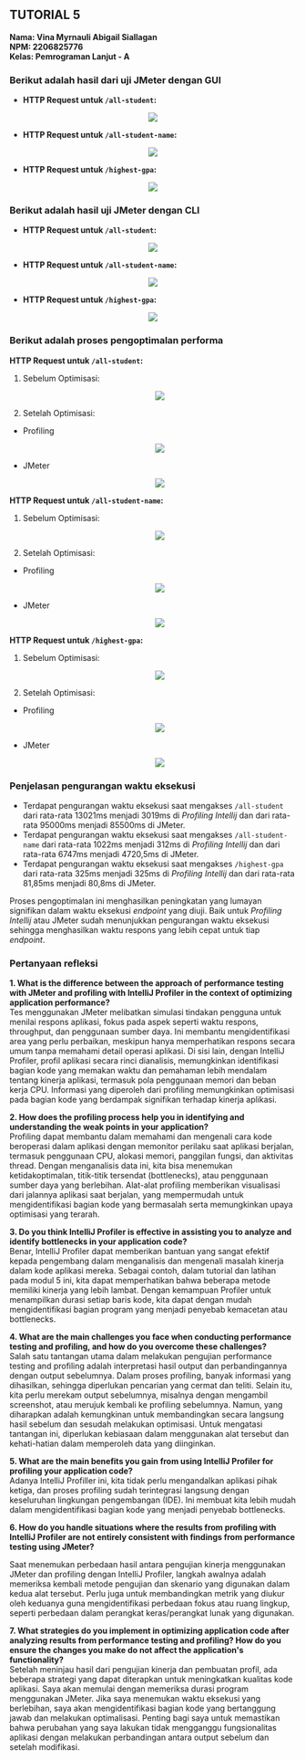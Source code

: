 ## TUTORIAL 5

**Nama: Vina Myrnauli Abigail Siallagan** <br>
**NPM: 2206825776** <br>
**Kelas: Pemrograman Lanjut - A** <br>

### Berikut adalah hasil dari uji JMeter dengan GUI
* **HTTP Request untuk `/all-student`:**
<p align="center">
    <img src="src\main\resources\images\gui-1-jm.jpg" />
</p>

* **HTTP Request untuk `/all-student-name`:**
<p align="center">
    <img src="src\main\resources\images\gui-2-jm.jpg" />
</p>

* **HTTP Request untuk `/highest-gpa`:**
<p align="center">
    <img src="src\main\resources\images\gui-3-jm.jpg" />
</p>

### Berikut adalah hasil uji JMeter dengan CLI
* **HTTP Request untuk `/all-student`:**
<p align="center">
    <img src="src\main\resources\images\cli-1-jm.jpg" />
</p>

* **HTTP Request untuk `/all-student-name`:**
<p align="center">
    <img src="src\main\resources\images\cli-2-jm.jpg" />
</p>

* **HTTP Request untuk `/highest-gpa`:**
<p align="center">
    <img src="src\main\resources\images\cli-3-jm.jpg" />
</p>

### Berikut adalah proses pengoptimalan performa 
**HTTP Request untuk `/all-student`:** <br>
1. Sebelum Optimisasi:
    <p align="center">
        <img src="src\main\resources\images\preprof-1.jpg" />
    </p> 

2. Setelah Optimisasi:
- Profiling
    <p align="center">
        <img src="src\main\resources\images\posprof-1.jpg" />
    </p> 
- JMeter
    <p align="center">
        <img src="src\main\resources\images\cli-1-after.jpg" />
    </p> 

**HTTP Request untuk `/all-student-name`:** <br>
1. Sebelum Optimisasi:
    <p align="center">
        <img src="src\main\resources\images\preprof-2.jpg" />
    </p> 

2. Setelah Optimisasi:
- Profiling
    <p align="center">
        <img src="src\main\resources\images\posprof-2.jpg" />
    </p> 
- JMeter
    <p align="center">
        <img src="src\main\resources\images\cli-2-after.jpg" />
    </p> 

**HTTP Request untuk `/highest-gpa`:** <br>
1. Sebelum Optimisasi:
    <p align="center">
        <img src="src\main\resources\images\preprof-3.jpg" />
    </p> 

2. Setelah Optimisasi:
- Profiling
    <p align="center">
        <img src="src\main\resources\images\posprof-3.jpg" />
    </p> 
- JMeter
    <p align="center">
        <img src="src\main\resources\images\cli-3-after.jpg" />
    </p> 

### Penjelasan pengurangan waktu eksekusi
- Terdapat pengurangan waktu eksekusi saat mengakses `/all-student` dari rata-rata 13021ms menjadi 3019ms di *Profiling Intellij* dan dari rata-rata 95000ms menjadi 85500ms di JMeter.
- Terdapat pengurangan waktu eksekusi saat mengakses `/all-student-name` dari rata-rata 1022ms menjadi 312ms di *Profiling Intellij* dan dari rata-rata 6747ms menjadi 4720,5ms di JMeter.
- Terdapat pengurangan waktu eksekusi saat mengakses `/highest-gpa` dari rata-rata 325ms menjadi 325ms di *Profiling Intellij* dan dari rata-rata 81,85ms menjadi 80,8ms di JMeter.

Proses pengoptimalan ini menghasilkan peningkatan yang lumayan signifikan dalam waktu eksekusi *endpoint* yang diuji. Baik untuk *Profiling Intellij* atau JMeter sudah menunjukkan pengurangan waktu eksekusi sehingga menghasilkan waktu respons yang lebih cepat untuk tiap *endpoint*.

### Pertanyaan refleksi
**1. What is the difference between the approach of performance testing with JMeter and profiling with IntelliJ Profiler in the context of optimizing application performance?** <br>
Tes menggunakan JMeter melibatkan simulasi tindakan pengguna untuk menilai respons aplikasi, fokus pada aspek seperti waktu respons, throughput, dan penggunaan sumber daya. Ini membantu mengidentifikasi area yang perlu perbaikan, meskipun hanya memperhatikan respons secara umum tanpa memahami detail operasi aplikasi. Di sisi lain, dengan IntelliJ Profiler, profil aplikasi secara rinci dianalisis, memungkinkan identifikasi bagian kode yang memakan waktu dan pemahaman lebih mendalam tentang kinerja aplikasi, termasuk pola penggunaan memori dan beban kerja CPU. Informasi yang diperoleh dari profiling memungkinkan optimisasi pada bagian kode yang berdampak signifikan terhadap kinerja aplikasi.

**2. How does the profiling process help you in identifying and understanding the weak points in your application?** <br>
Profiling dapat membantu dalam memahami dan mengenali cara kode beroperasi dalam aplikasi dengan memonitor perilaku saat aplikasi berjalan, termasuk penggunaan CPU, alokasi memori, panggilan fungsi, dan aktivitas thread. Dengan menganalisis data ini, kita bisa menemukan ketidakoptimalan, titik-titik tersendat (bottlenecks), atau penggunaan sumber daya yang berlebihan. Alat-alat profiling memberikan visualisasi dari jalannya aplikasi saat berjalan, yang mempermudah untuk mengidentifikasi bagian kode yang bermasalah serta memungkinkan upaya optimisasi yang terarah.

**3. Do you think IntelliJ Profiler is effective in assisting you to analyze and identify bottlenecks in your application code?** <br>
Benar, IntelliJ Profiler dapat memberikan bantuan yang sangat efektif kepada pengembang dalam menganalisis dan mengenali masalah kinerja dalam kode aplikasi mereka. Sebagai contoh, dalam tutorial dan latihan pada modul 5 ini, kita dapat memperhatikan bahwa beberapa metode memiliki kinerja yang lebih lambat. Dengan kemampuan Profiler untuk menampilkan durasi setiap baris kode, kita dapat dengan mudah mengidentifikasi bagian program yang menjadi penyebab kemacetan atau bottlenecks.

**4. What are the main challenges you face when conducting performance testing and profiling, and how do you overcome these challenges?** <br>
Salah satu tantangan utama dalam melakukan pengujian performance testing and profiling adalah interpretasi hasil output dan perbandingannya dengan output sebelumnya. Dalam proses profiling, banyak informasi yang dihasilkan, sehingga diperlukan pencarian yang cermat dan teliti. Selain itu, kita perlu merekam output sebelumnya, misalnya dengan mengambil screenshot, atau merujuk kembali ke profiling sebelumnya. Namun, yang diharapkan adalah kemungkinan untuk membandingkan secara langsung hasil sebelum dan sesudah melakukan optimisasi. Untuk mengatasi tantangan ini, diperlukan kebiasaan dalam menggunakan alat tersebut dan kehati-hatian dalam memperoleh data yang diinginkan.

**5. What are the main benefits you gain from using IntelliJ Profiler for profiling your application code?** <br>
Adanya IntelliJ Profiller ini, kita tidak perlu mengandalkan aplikasi pihak ketiga, dan proses profiling sudah terintegrasi langsung dengan keseluruhan lingkungan pengembangan (IDE). Ini membuat kita lebih mudah dalam mengidentifikasi bagian kode yang menjadi penyebab bottlenecks.

**6. How do you handle situations where the results from profiling with IntelliJ Profiler are not entirely consistent with findings from performance testing using JMeter?** <br>

Saat menemukan perbedaan hasil antara pengujian kinerja menggunakan JMeter dan profiling dengan IntelliJ Profiler, langkah awalnya adalah memeriksa kembali metode pengujian dan skenario yang digunakan dalam kedua alat tersebut. Perlu juga untuk membandingkan metrik yang diukur oleh keduanya guna mengidentifikasi perbedaan fokus atau ruang lingkup, seperti perbedaan dalam perangkat keras/perangkat lunak yang digunakan.

**7. What strategies do you implement in optimizing application code after analyzing results from performance testing and profiling? How do you ensure the changes you make do not affect the application's functionality?** <br>
Setelah meninjau hasil dari pengujian kinerja dan pembuatan profil, ada beberapa strategi yang dapat diterapkan untuk meningkatkan kualitas kode aplikasi. Saya akan memulai dengan memeriksa durasi program menggunakan JMeter. Jika saya menemukan waktu eksekusi yang berlebihan, saya akan mengidentifikasi bagian kode yang bertanggung jawab dan melakukan optimalisasi. Penting bagi saya untuk memastikan bahwa perubahan yang saya lakukan tidak mengganggu fungsionalitas aplikasi dengan melakukan perbandingan antara output sebelum dan setelah modifikasi.



